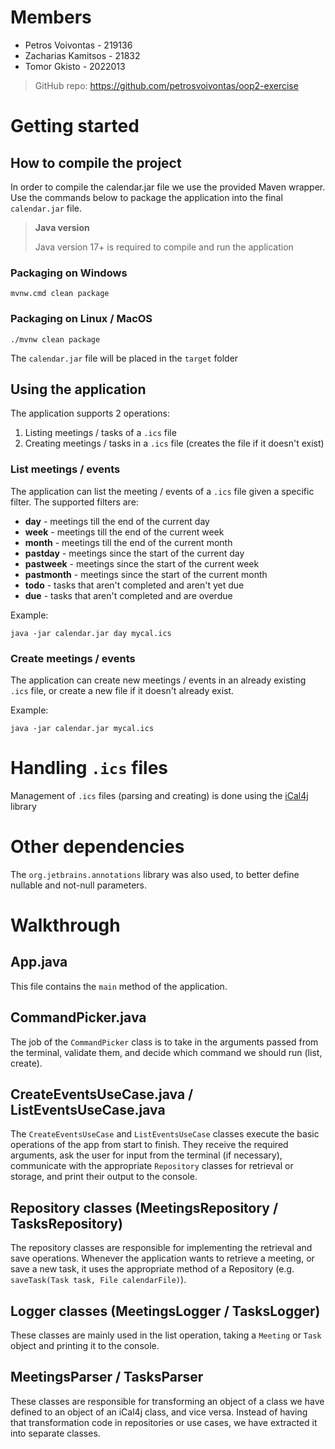 # Members
* Petros Voivontas - 219136
* Zacharias Kamitsos - 21832
* Tomor Gkisto - 2022013

> GitHub repo: https://github.com/petrosvoivontas/oop2-exercise

# Getting started

## How to compile the project

In order to compile the calendar.jar file we use the provided Maven wrapper. Use the commands below to package the application
into the final `calendar.jar` file.

> **Java version**
> 
> Java version 17+ is required to compile and run the application

### Packaging on Windows
```
mvnw.cmd clean package
```

### Packaging on Linux / MacOS

```shell
./mvnw clean package
```

The `calendar.jar` file will be placed in the `target` folder

## Using the application

The application supports 2 operations:
1. Listing meetings / tasks of a `.ics` file
2. Creating meetings / tasks in a `.ics` file (creates the file if it doesn't exist)

### List meetings / events

The application can list the meeting / events of a `.ics` file given a specific filter. The supported filters are:
* **day** - meetings till the end of the current day
* **week** - meetings till the end of the current week
* **month** - meetings till the end of the current month
* **pastday** - meetings since the start of the current day
* **pastweek** - meetings since the start of the current week
* **pastmonth** - meetings since the start of the current month
* **todo** - tasks that aren't completed and aren't yet due
* **due** - tasks that aren't completed and are overdue

Example:

```shell
java -jar calendar.jar day mycal.ics
```

### Create meetings / events

The application can create new meetings / events in an already existing `.ics` file, or create a new file if it doesn't already exist.

Example:

```shell
java -jar calendar.jar mycal.ics
```

# Handling `.ics` files
Management of `.ics` files (parsing and creating) is done using the [iCal4j](https://www.ical4j.org) library

# Other dependencies
The `org.jetbrains.annotations` library was also used, to better define nullable and not-null parameters.

# Walkthrough

## App.java
This file contains the `main` method of the application.

## CommandPicker.java
The job of the `CommandPicker` class is to take in the arguments passed from the terminal, validate them, and decide which command we should run (list, create).

## CreateEventsUseCase.java / ListEventsUseCase.java
The `CreateEventsUseCase` and `ListEventsUseCase` classes execute the basic operations of the app from start to finish. They receive the required arguments,
ask the user for input from the terminal (if necessary), communicate with the appropriate `Repository` classes for retrieval or storage, and print their output
to the console.

## Repository classes (MeetingsRepository / TasksRepository)
The repository classes are responsible for implementing the retrieval and save operations. Whenever the application wants to retrieve a meeting, or save a new task,
it uses the appropriate method of a Repository (e.g. `saveTask(Task task, File calendarFile)`).

## Logger classes (MeetingsLogger / TasksLogger)
These classes are mainly used in the list operation, taking a `Meeting` or `Task` object and printing it to the console.

## MeetingsParser / TasksParser
These classes are responsible for transforming an object of a class we have defined to an object of an iCal4j class, and vice versa. Instead of having that transformation code
in repositories or use cases, we have extracted it into separate classes.